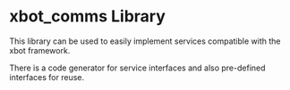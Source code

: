 # xbot_comms Library
This library can be used to easily implement services compatible with the xbot framework.

There is a code generator for service interfaces and also pre-defined interfaces for reuse.